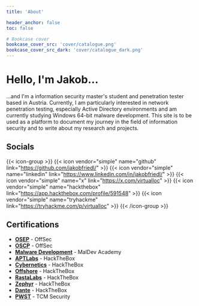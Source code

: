 ```yaml
---
title: 'About'

header_anchor: false
toc: false

# Bookcase cover
bookcase_cover_src: 'cover/catalogue.png'
bookcase_cover_src_dark: 'cover/catalogue_dark.png'
---
```


# Hello, I'm **Jakob**...

...and I'm a information security master's student and penetration tester based in Austria. Currently, I am particularly interested in network penetration testing, especially Active Directory environments and am currently studying Windows 64-bit malware development. This site is to be used as a platform to document my journey in the field of information security and to write about my research and projects. 

## Socials

{{< icon-group >}}
{{< icon vendor="simple" name="github" link="https://github.com/jakobfriedl/" >}}
{{< icon vendor="simple" name="linkedin" link="https://www.linkedin.com/in/jakobfriedl/" >}}
{{< icon vendor="simple" name="x" link="https://x.com/virtualloc" >}}
{{< icon vendor="simple" name="hackthebox" link="https://app.hackthebox.com/profile/591548" >}}
{{< icon vendor="simple" name="tryhackme" link="https://tryhackme.com/p/virtualloc" >}}
{{< /icon-group >}}

## Certifications

- [**OSEP**](https://www.credential.net/6b6045cd-be9b-460b-bcb8-746d2aa1e13e#gs.hjw4eh) - OffSec
- [**OSCP**](https://www.credential.net/8db1869a-e535-4a32-bbdd-7d3352f2fef4#gs.c19803) - OffSec
- [**Malware Development**](/certs/MalDevAcademy.pdf) - MalDev Academy
- [**APTLabs**](/certs/APTLabs.pdf) - HackTheBox
- [**Cybernetics**](/certs/Cybernetics.pdf) - HackTheBox
- [**Offshore**](/certs/Offshore.pdf) - HackTheBox
- [**RastaLabs**](/certs/RastaLabs.pdf) - HackTheBox
- [**Zephyr**](/certs/Zephyr.pdf) - HackTheBox
- [**Dante**](/certs/Dante.pdf) - HackTheBox
- [**PWST**](/certs/PWST.pdf) - TCM Security

